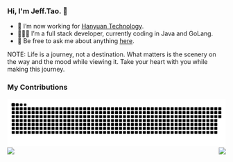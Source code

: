### Hi, I'm Jeff.Tao. 👋

- 🏢 I’m now working for [Hanyuan Technology](http://njhyst.com).
- 👨🏻‍💻 I’m a full stack developer, currently coding in Java and GoLang.
- 💬 Be free to ask me about anything [here](https://github.com/wendy512/wendy512/issues).

NOTE: Life is a journey, not a destination. What matters is the scenery on the way and the mood while viewing it. Take your heart with you while making this journey. 

### My Contributions

<picture>
  <source media="(prefers-color-scheme: dark)" srcset="https://raw.githubusercontent.com/wendy512/wendy512/output/github-contribution-grid-snake-dark.svg">
  <source media="(prefers-color-scheme: light)" srcset="https://raw.githubusercontent.com/wendy512/wendy512/output/github-contribution-grid-snake.svg">
  <img alt="github contribution grid snake animation" src="https://raw.githubusercontent.com/wendy512/wendy512/output/github-contribution-grid-snake.svg">
</picture>

<img align="left" src="https://github-readme-stats.vercel.app/api?username=wendy512&show_icons=true&hide_border=true">
<img align="right" src="https://github-readme-stats.vercel.app/api/top-langs/?username=wendy512&hide_border=true">

